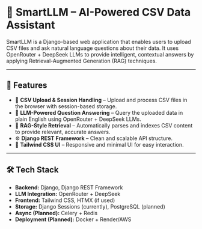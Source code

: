 # 🧠 SmartLLM – AI-Powered CSV Data Assistant

SmartLLM is a Django-based web application that enables users to upload CSV files and ask natural language questions about their data. It uses OpenRouter + DeepSeek LLMs to provide intelligent, contextual answers by applying Retrieval-Augmented Generation (RAG) techniques.

---

## 🚀 Features

- 📁 **CSV Upload & Session Handling** – Upload and process CSV files in the browser with session-based storage.
- 🧠 **LLM-Powered Question Answering** – Query the uploaded data in plain English using OpenRouter + DeepSeek LLMs.
- 🎯 **RAG-Style Retrieval** – Automatically parses and indexes CSV content to provide relevant, accurate answers.
- ⚙️ **Django REST Framework** – Clean and scalable API structure.
- 🎨 **Tailwind CSS UI** – Responsive and minimal UI for easy interaction.

---

## 🛠 Tech Stack

- **Backend:** Django, Django REST Framework
- **LLM Integration:** OpenRouter + DeepSeek
- **Frontend:** Tailwind CSS, HTMX (if used)
- **Storage:** Django Sessions (currently), PostgreSQL (planned)
- **Async (Planned):** Celery + Redis
- **Deployment (Planned):** Docker + Render/AWS
